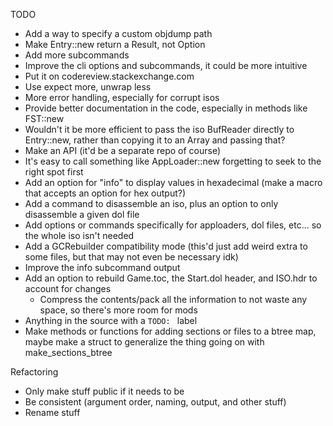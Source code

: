 TODO
* Add a way to specify a custom objdump path
* Make Entry::new return a Result, not Option
* Add more subcommands
* Improve the cli options and subcommands, it could be more intuitive
* Put it on codereview.stackexchange.com
* Use expect more, unwrap less
* More error handling, especially for corrupt isos
* Provide better documentation in the code, especially in methods like FST::new
* Wouldn't it be more efficient to pass the iso BufReader directly to Entry::new, rather than copying it to an Array and passing that?
* Make an API (it'd be a separate repo of course)
* It's easy to call something like AppLoader::new forgetting to seek to the right spot first
* Add an option for "info" to display values in hexadecimal (make a macro that accepts an option for hex output?)
* Add a command to disassemble an iso, plus an option to only disassemble a given dol file
* Add options or commands specifically for apploaders, dol files, etc... so the whole iso isn't needed
* Add a GCRebuilder compatibility mode (this'd just add weird extra to some files, but that may not even be necessary idk)
* Improve the info subcommand output
* Add an option to rebuild Game.toc, the Start.dol header, and ISO.hdr to account for changes
	* Compress the contents/pack all the information to not waste any space, so there's more room for mods
* Anything in the source with a `TODO: ` label
* Make methods or functions for adding sections or files to a btree map, maybe make a struct to generalize the thing going on with make\_sections\_btree

Refactoring
* Only make stuff public if it needs to be
* Be consistent (argument order, naming, output, and other stuff)
* Rename stuff

